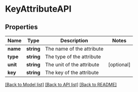 # KeyAttributeAPI

## Properties
Name | Type | Description | Notes
------------ | ------------- | ------------- | -------------
**name** | **string** | The name of the attribute | 
**type** | **string** | The type of the attribute | 
**unit** | **string** | The unit of the attribute | [optional] 
**key** | **string** | The key of the attribute | 

[[Back to Model list]](../../README.md#documentation-for-models) [[Back to API list]](../../README.md#documentation-for-api-endpoints) [[Back to README]](../../README.md)


